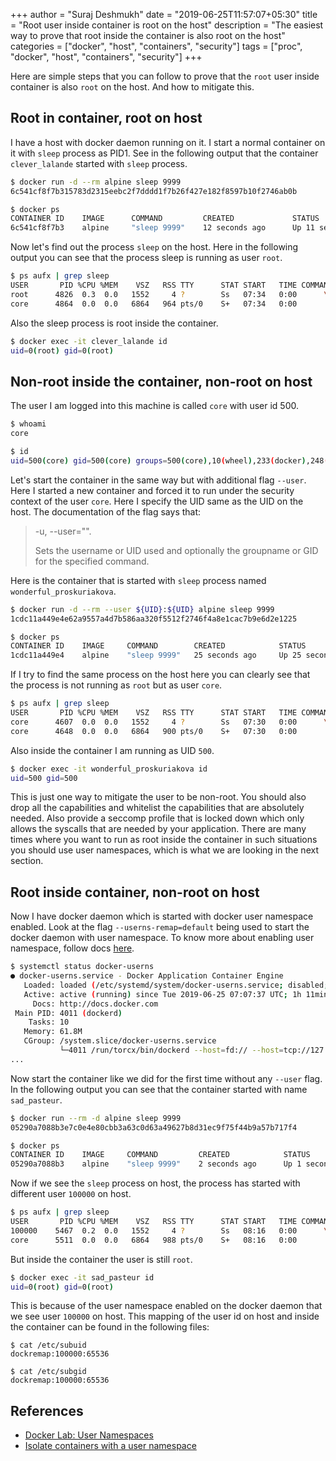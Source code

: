 +++
author = "Suraj Deshmukh"
date = "2019-06-25T11:57:07+05:30"
title = "Root user inside container is root on the host"
description = "The easiest way to prove that root inside the container is also root on the host"
categories = ["docker", "host", "containers", "security"]
tags = ["proc", "docker", "host", "containers", "security"]
+++

Here are simple steps that you can follow to prove that the `root` user inside container is also `root` on the host. And how to mitigate this.


## Root in container, root on host

I have a host with docker daemon running on it. I start a normal container on it with `sleep` process as PID1. See in the following output that the container `clever_lalande` started with `sleep` process.

```bash
$ docker run -d --rm alpine sleep 9999
6c541cf8f7b315783d2315eebc2f7dddd1f7b26f427e182f8597b10f2746ab0b

$ docker ps
CONTAINER ID    IMAGE      COMMAND         CREATED             STATUS           PORTS   NAMES
6c541cf8f7b3    alpine     "sleep 9999"    12 seconds ago      Up 11 seconds            clever_lalande
```

Now let's find out the process `sleep` on the host. Here in the following output you can see that the process sleep is running as user `root`.

```bash
$ ps aufx | grep sleep
USER       PID %CPU %MEM    VSZ   RSS TTY      STAT START   TIME COMMAND
root      4826  0.3  0.0   1552     4 ?        Ss   07:34   0:00      \_ sleep 9999
core      4864  0.0  0.0   6864   964 pts/0    S+   07:34   0:00          \_ grep --colour=auto sleep
```

Also the sleep process is root inside the container.

```bash
$ docker exec -it clever_lalande id
uid=0(root) gid=0(root)
```

## Non-root inside the container, non-root on host

The user I am logged into this machine is called `core` with user id 500.

```bash
$ whoami
core

$ id
uid=500(core) gid=500(core) groups=500(core),10(wheel),233(docker),248(systemd-journal),250(portage),251(rkt) context=system_u:system_r:kernel_t:s0
```

Let's start the container in the same way but with additional flag `--user`. Here I started a new container and forced it to run under the security context of the user `core`. Here I specify the UID same as the UID on the host. The documentation of the flag says that:

> -u, --user="".
>
> Sets the username or UID used and optionally the groupname or GID for the specified command.

Here is the container that is started with `sleep` process named `wonderful_proskuriakova`.

```bash
$ docker run -d --rm --user ${UID}:${UID} alpine sleep 9999
1cdc11a449e4e62a9557a4d7b586aa320f5512f2746f4a8e1cac7b9e6d2e1225

$ docker ps
CONTAINER ID    IMAGE     COMMAND        CREATED            STATUS          PORTS     NAMES
1cdc11a449e4    alpine    "sleep 9999"   25 seconds ago     Up 25 seconds             wonderful_proskuriakova
```

If I try to find the same process on the host here you can clearly see that the process is not running as `root` but as user `core`.

```bash
$ ps aufx | grep sleep
USER       PID %CPU %MEM    VSZ   RSS TTY      STAT START   TIME COMMAND
core      4607  0.0  0.0   1552     4 ?        Ss   07:30   0:00      \_ sleep 9999
core      4648  0.0  0.0   6864   900 pts/0    S+   07:30   0:00          \_ grep --colour=auto sleep
```

Also inside the container I am running as UID `500`.

```bash
$ docker exec -it wonderful_proskuriakova id
uid=500 gid=500
```

This is just one way to mitigate the user to be non-root. You should also drop all the capabilities and whitelist the capabilities that are absolutely needed. Also provide a seccomp profile that is locked down which only allows the syscalls that are needed by your application. There are many times where you want to run as root inside the container in such situations you should use user namespaces, which is what we are looking in the next section.

## Root inside container, non-root on host

Now I have docker daemon which is started with docker user namespace enabled. Look at the flag `--userns-remap=default` being used to start the docker daemon with user namespace. To know more about enabling user namespace, follow docs [here](https://docs.docker.com/engine/security/userns-remap/).

```bash
$ systemctl status docker-userns
● docker-userns.service - Docker Application Container Engine
   Loaded: loaded (/etc/systemd/system/docker-userns.service; disabled; vendor preset: disabled)
   Active: active (running) since Tue 2019-06-25 07:07:37 UTC; 1h 11min ago
     Docs: http://docs.docker.com
 Main PID: 4011 (dockerd)
    Tasks: 10
   Memory: 61.8M
   CGroup: /system.slice/docker-userns.service
           └─4011 /run/torcx/bin/dockerd --host=fd:// --host=tcp://127.0.0.1:2376 --containerd=/var/run/docker/libcontainerd/docker-containerd.sock --userns-remap=default --pidfile /var/run/docker-userns.pid --selinux-enabled=true
...
```

Now start the container like we did for the first time without any `--user` flag. In the following output you can see that the container started with name `sad_pasteur`.

```bash
$ docker run --rm -d alpine sleep 9999
05290a7088b3e7c0e4e80cbb3a63c0d63a49627b8d31ec9f75f44b9a57b717f4

$ docker ps
CONTAINER ID    IMAGE     COMMAND         CREATED            STATUS        PORTS    NAMES
05290a7088b3    alpine    "sleep 9999"    2 seconds ago      Up 1 second            sad_pasteur
```

Now if we see the `sleep` process on host, the process has started with different user `100000` on host.

```bash
$ ps aufx | grep sleep
USER       PID %CPU %MEM    VSZ   RSS TTY      STAT START   TIME COMMAND
100000    5467  0.2  0.0   1552     4 ?        Ss   08:16   0:00      \_ sleep 9999
core      5511  0.0  0.0   6864   988 pts/0    S+   08:16   0:00          \_ grep --colour=auto sleep
```

But inside the container the user is still `root`.

```bash
$ docker exec -it sad_pasteur id
uid=0(root) gid=0(root)
```

This is because of the user namespace enabled on the docker daemon that we see user `100000` on host. This mapping of the user id on host and inside the container can be found in the following files:

```
$ cat /etc/subuid
dockremap:100000:65536

$ cat /etc/subgid
dockremap:100000:65536
```

## References

- [Docker Lab: User Namespaces](https://github.com/docker/labs/blob/master/security/userns/README.md)
- [Isolate containers with a user namespace](https://docs.docker.com/engine/security/userns-remap/)
